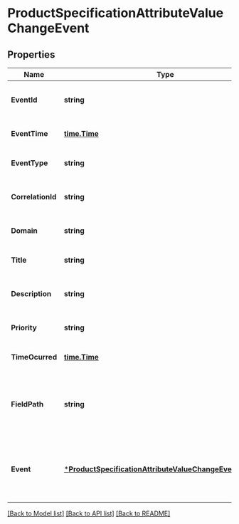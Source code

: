 # ProductSpecificationAttributeValueChangeEvent

## Properties
Name | Type | Description | Notes
------------ | ------------- | ------------- | -------------
**EventId** | **string** | The identifier of the notification. | [optional] [default to null]
**EventTime** | [**time.Time**](time.Time.md) | Time of the event occurrence. | [optional] [default to null]
**EventType** | **string** | The type of the notification. | [optional] [default to null]
**CorrelationId** | **string** | The correlation id for this event. | [optional] [default to null]
**Domain** | **string** | The domain of the event. | [optional] [default to null]
**Title** | **string** | The title of the event. | [optional] [default to null]
**Description** | **string** | An explnatory of the event. | [optional] [default to null]
**Priority** | **string** | A priority. | [optional] [default to null]
**TimeOcurred** | [**time.Time**](time.Time.md) | The time the event occured. | [optional] [default to null]
**FieldPath** | **string** | The path identifying the object field concerned by this notification. | [optional] [default to null]
**Event** | [***ProductSpecificationAttributeValueChangeEventPayload**](ProductSpecificationAttributeValueChangeEventPayload.md) | The event payload linked to the involved resource object | [optional] [default to null]

[[Back to Model list]](../README.md#documentation-for-models) [[Back to API list]](../README.md#documentation-for-api-endpoints) [[Back to README]](../README.md)


